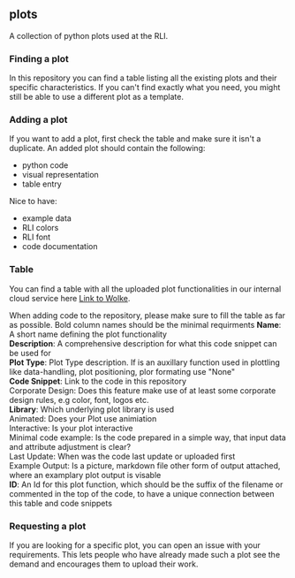 ## plots
A collection of python plots used at the RLI. 

### Finding a plot
In this repository you can find a table listing all the existing plots and their specific characteristics. If you can't find exactly what you need, you might still be able to use a different plot as a template.

### Adding a plot
If you want to add a plot, first check the table and make sure it isn't a duplicate. An added plot should contain the following:
- python code
- visual representation
- table entry

Nice to have:
- example data
- RLI colors
- RLI font
- code documentation

### Table
You can find a table with all the uploaded plot functionalities in our internal cloud service here
[Link to Wolke](https://wolke.rl-institut.de/s/8PPCwcD8ddWdnXj).

When adding code to the repository, please make sure to fill the table as far as possible. Bold column names should be the minimal requirments
**Name**: A short name defining the plot functionality							
**Description**: A comprehensive description for what this code snippet can be used for							
**Plot Type**: Plot Type description. If is an auxillary function used in plottling like data-handling, plot positioning, plor formating use "None"					
**Code Snippet**: Link to the code in this repository							
Corporate Design: Does this feature make use of at least some corporate design rules, e.g color, font, logos etc.							
**Library**: Which underlying plot library is used							
Animated: Does your Plot use animiation							
Interactive: Is your plot interactive							
Minimal code example: Is the code prepared in a simple way, that input data and attribute adjustment is clear?							
Last Update: When was the code last update or uploaded first							
Example Output: Is a picture, markdown file other form of output attached, where an examplary plot output is visable							
**ID**: An Id for this plot function, which should be the suffix of the filename or commented in the top of the code, to have a unique connection between this table and code snippets							



### Requesting a plot
If you are looking for a specific plot, you can open an issue with your requirements. This lets people who have already made such a plot see the demand and encourages them to upload their work.
